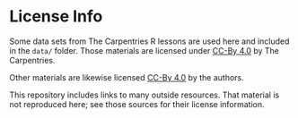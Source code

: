 # License Info

Some data sets from The Carpentries R lessons are used here and included in the `data/` folder.  Those materials are licensed under [CC-By 4.0](https://creativecommons.org/licenses/by/4.0/) by The Carpentries.

Other materials are likewise licensed [CC-By 4.0](https://creativecommons.org/licenses/by/4.0/) by the authors.  

This repository includes links to many outside resources.  That material is not reproduced here; see those sources for their license information.